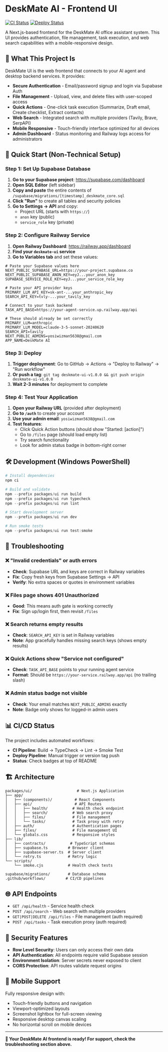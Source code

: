 # DeskMate AI - Frontend UI

[![CI Status](https://github.com/yosiwizman/deskmate/actions/workflows/ci.yml/badge.svg)](https://github.com/yosiwizman/deskmate/actions/workflows/ci.yml)
[![Deploy Status](https://github.com/yosiwizman/deskmate/actions/workflows/deploy.yml/badge.svg)](https://github.com/yosiwizman/deskmate/actions/workflows/deploy.yml)

A Next.js-based frontend for the DeskMate AI office assistant system. This UI provides authentication, file management, task execution, and web search capabilities with a mobile-responsive design.

## 🎯 What This Project Is

DeskMate UI is the web frontend that connects to your AI agent and desktop backend services. It provides:

- **Secure Authentication** - Email/password signup and login via Supabase Auth
- **File Management** - Upload, view, and delete files with user-scoped access
- **Quick Actions** - One-click task execution (Summarize, Draft email, Create checklist, Extract contacts)
- **Web Search** - Integrated search with multiple providers (Tavily, Brave, SerpAPI)
- **Mobile Responsive** - Touch-friendly interface optimized for all devices
- **Admin Dashboard** - Status monitoring and Railway logs access for administrators

## 🚀 Quick Start (Non-Technical Setup)

### Step 1: Set Up Supabase Database

1. **Go to your Supabase project**: https://supabase.com/dashboard
2. **Open SQL Editor** (left sidebar)
3. **Copy and paste** the entire contents of `/supabase/migrations/[timestamp]_deskmate_core.sql`
4. **Click "Run"** to create all tables and security policies
5. **Go to Settings → API** and copy:
   - Project URL (starts with `https://`)
   - `anon` key (public)
   - `service_role` key (private)

### Step 2: Configure Railway Service

1. **Open Railway Dashboard**: https://railway.app/dashboard
2. **Find your `deskmate-ui` service**
3. **Go to Variables tab** and set these values:

```env
# Paste your Supabase values here
NEXT_PUBLIC_SUPABASE_URL=https://your-project.supabase.co
NEXT_PUBLIC_SUPABASE_ANON_KEY=eyJ...your_anon_key
SUPABASE_SERVICE_ROLE_KEY=eyJ...your_service_role_key

# Paste your API provider keys
PRIMARY_LLM_API_KEY=sk-ant-...your_anthropic_key
SEARCH_API_KEY=tvly-...your_tavily_key

# Connect to your task backend
TASK_API_BASE=https://your-agent-service.up.railway.app/api

# These should already be set correctly
PRIMARY_LLM=anthropic
PRIMARY_LLM_MODEL=claude-3-5-sonnet-20240620
SEARCH_API=tavily
NEXT_PUBLIC_ADMINS=yosiwizman5638@gmail.com
APP_NAME=DeskMate AI
```

### Step 3: Deploy

1. **Trigger deployment**: Go to GitHub → Actions → "Deploy to Railway" → "Run workflow"
2. **Or push a tag**: `git tag deskmate-ui-v1.0.0 && git push origin deskmate-ui-v1.0.0`
3. **Wait 2-3 minutes** for deployment to complete

### Step 4: Test Your Application

1. **Open your Railway URL** (provided after deployment)
2. **Go to `/auth`** to create your account
3. **Use your admin email**: `yosiwizman5638@gmail.com`
4. **Test features**:
   - Click Quick Action buttons (should show "Started: [action]")
   - Go to `/files` page (should load empty list)
   - Try search functionality
   - Look for admin status badge in bottom-right corner

## 🛠️ Development (Windows PowerShell)

```powershell
# Install dependencies
npm ci

# Build and validate
npm --prefix packages/ui run build
npm --prefix packages/ui run typecheck
npm --prefix packages/ui run lint

# Start development server
npm --prefix packages/ui run dev

# Run smoke tests
npm --prefix packages/ui run test:smoke
```

## 🔧 Troubleshooting

### ❌ "Invalid credentials" or auth errors
- **Check**: Supabase URL and keys are correct in Railway variables
- **Fix**: Copy fresh keys from Supabase Settings → API
- **Verify**: No extra spaces or quotes in environment variables

### ❌ Files page shows 401 Unauthorized  
- **Good**: This means auth gate is working correctly
- **Fix**: Sign up/login first, then revisit `/files`

### ❌ Search returns empty results
- **Check**: `SEARCH_API_KEY` is set in Railway variables  
- **Note**: App gracefully handles missing search keys (shows empty results)

### ❌ Quick Actions show "Service not configured"
- **Check**: `TASK_API_BASE` points to your running agent service
- **Format**: Should be `https://your-service.railway.app/api` (no trailing slash)

### ❌ Admin status badge not visible
- **Check**: Your email matches `NEXT_PUBLIC_ADMINS` exactly
- **Note**: Badge only shows for logged-in admin users

## 📊 CI/CD Status

The project includes automated workflows:

- **CI Pipeline**: Build → TypeCheck → Lint → Smoke Test
- **Deploy Pipeline**: Manual trigger or version tag push
- **Status**: Check badges at top of README

## 🏗️ Architecture

```
packages/ui/                    # Next.js Application
├── app/
│   ├── (components)/          # React Components
│   ├── api/                   # API Routes
│   │   ├── health/           # Health check endpoint
│   │   ├── search/           # Web search proxy
│   │   ├── files/            # File management
│   │   └── tasks/            # Task proxy with retry
│   ├── auth/                 # Authentication pages
│   ├── files/                # File management UI
│   └── globals.css           # Responsive styles
├── lib/
│   ├── contracts/           # TypeScript schemas
│   ├── supabase.ts         # Browser client
│   ├── supabase-server.ts  # Server client  
│   └── retry.ts            # Retry logic
└── scripts/
    └── smoke.cjs           # Health check tests

supabase/migrations/        # Database schema
.github/workflows/         # CI/CD pipelines
```

## 🌐 API Endpoints

- `GET /api/health` - Service health check
- `POST /api/search` - Web search with multiple providers  
- `GET|POST|DELETE /api/files` - File management (auth required)
- `POST /api/tasks` - Task execution proxy (auth required)

## 🔐 Security Features

- **Row Level Security**: Users can only access their own data
- **API Authentication**: All endpoints require valid Supabase session
- **Environment Isolation**: Server secrets never exposed to client
- **CORS Protection**: API routes validate request origins

## 📱 Mobile Support

Fully responsive design with:
- Touch-friendly buttons and navigation
- Viewport-optimized layouts
- Screenshot lightbox for full-screen viewing
- Responsive desktop canvas scaling
- No horizontal scroll on mobile devices

---

**🎉 Your DeskMate AI frontend is ready! For support, check the troubleshooting section above.**
